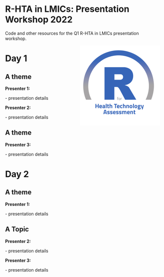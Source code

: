 # R-HTA in LMICs: Presentation Workshop 2022
Code and other resources for the Q1 R-HTA in LMICs presentation workshop.

<img src="img/logo.png" width="260" align="right" />

<h1 id = 'first'>Day 1</h1>
<h2 id = 'topics'>A theme</h2>
<body>
<b>Presenter 1:</b>
<p>
- presentation details
</p>
</body>
<body>
<b>Presenter 2:</b>
<p>
- presentation details
</p>
</body>
<h2 id = 'topics'>A theme</h2>
<body>
<b>Presenter 3:</b>
<p>
- presentation details
</p>
</body>

<h1 id = 'second'>Day 2</h1>
<h2 id = 'topics'>A theme</h2>
<body>
<b>Presenter 1:</b>
<p>
- presentation details
</p>
</body>
<h2 id = 'topics'>A Topic</h2>
<body>
<b>Presenter 2:</b>
<p>
- presentation details
</p>
</body>
<body>
<b>Presenter 3:</b>
<p>
- presentation details
</p>
</body>